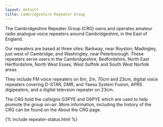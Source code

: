 ```yaml
---
layout: default
title: Cambridgeshire Repeater Group
---
```


The Cambridgeshire Repeater Group (CRG) owns and operates amateur radio analogue voice repeaters around Cambridgeshire, in the East of England.

Our repeaters are based at three sites: Barkway, near Royston; Madingley, just west of Cambridge; and Washingley, near Peterborough. These repeaters serve users in the Cambridgeshire, Bedfordshire, North East Hertfordshire, North West Essex, West Suffolk and South West Norfolk areas.

They include FM voice repeaters on 6m, 2m, 70cm and 23cm, digital voice repeaters covering D-STAR, DMR, and Yaesu System Fusion, APRS digipeaters, and a digital televsion repeater on 23cm.

The CRG hold the callsigns G3PYE and G6PYE which are used to help promote the group on-air. More information, including the history of the CRG can be found on the About the CRG page.

{% include repeater-status.html %}

